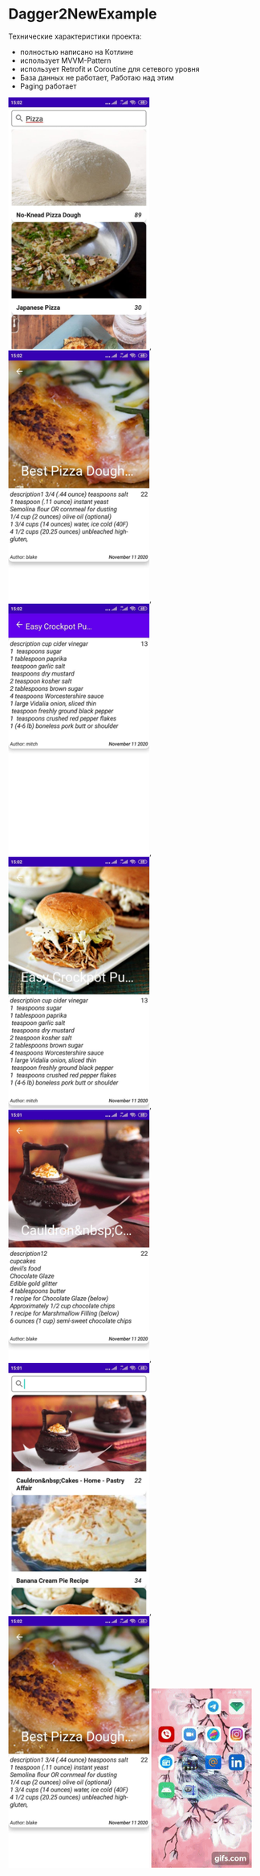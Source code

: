 # Dagger2NewExample

Технические характеристики проекта:

- полностью написано на Котлине
- использует MVVM-Pattern
- использует Retrofit и Coroutine для сетевого уровня
- База данных не работает, Работаю над этим
- Paging работает


<img height="500" src="https://github.com/jalgas93/Dagger2NewExample/blob/jalgas3/photo_2021-03-19_15-14-32.jpg" />,<img height="500" src="https://github.com/jalgas93/Dagger2NewExample/blob/jalgas3/photo_2021-03-19_15-14-28.jpg" />,<img height="500" src="https://github.com/jalgas93/Dagger2NewExample/blob/jalgas3/photo_2021-03-19_15-14-34.jpg" />,<img height="500" src="https://github.com/jalgas93/Dagger2NewExample/blob/jalgas3/photo_2021-03-19_15-14-39.jpg" />,<img height="500" src="https://github.com/jalgas93/Dagger2NewExample/blob/jalgas3/photo_2021-03-19_15-14-42.jpg" />,<img height="500" src="https://github.com/jalgas93/Dagger2NewExample/blob/jalgas3/photo_2021-03-19_15-14-45.jpg" />,<img height="500" src="https://github.com/jalgas93/Dagger2NewExample/blob/jalgas3/photo_2021-03-19_15-15-44.jpg" />
![hippo](https://github.com/jalgas93/Dagger2NewExample/blob/jalgas3/gif%20(1).gif)
